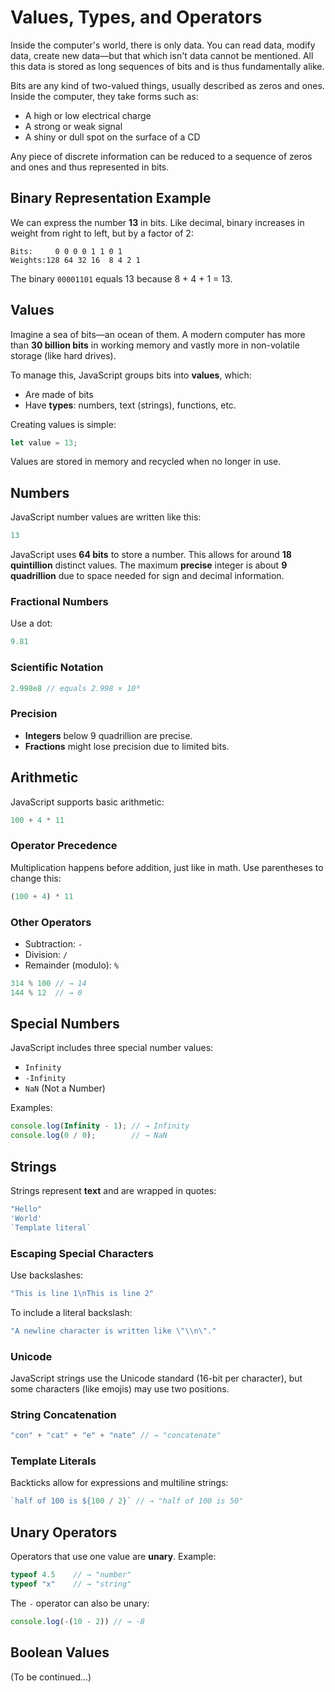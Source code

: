 # Values, Types, and Operators

Inside the computer's world, there is only data. You can read data, modify data, create new data—but that which isn't data cannot be mentioned. All this data is stored as long sequences of bits and is thus fundamentally alike.

Bits are any kind of two-valued things, usually described as zeros and ones. Inside the computer, they take forms such as:

- A high or low electrical charge
- A strong or weak signal
- A shiny or dull spot on the surface of a CD

Any piece of discrete information can be reduced to a sequence of zeros and ones and thus represented in bits.

## Binary Representation Example

We can express the number **13** in bits. Like decimal, binary increases in weight from right to left, but by a factor of 2:

```
Bits:     0 0 0 0 1 1 0 1
Weights:128 64 32 16  8 4 2 1
```

The binary `00001101` equals 13 because 8 + 4 + 1 = 13.

## Values

Imagine a sea of bits—an ocean of them. A modern computer has more than **30 billion bits** in working memory and vastly more in non-volatile storage (like hard drives).

To manage this, JavaScript groups bits into **values**, which:

- Are made of bits
- Have **types**: numbers, text (strings), functions, etc.

Creating values is simple:

```js
let value = 13;
```

Values are stored in memory and recycled when no longer in use.

## Numbers

JavaScript number values are written like this:

```js
13
```

JavaScript uses **64 bits** to store a number. This allows for around **18 quintillion** distinct values. The maximum **precise** integer is about **9 quadrillion** due to space needed for sign and decimal information.

### Fractional Numbers

Use a dot:

```js
9.81
```

### Scientific Notation

```js
2.998e8 // equals 2.998 × 10⁸
```

### Precision

- **Integers** below 9 quadrillion are precise.
- **Fractions** might lose precision due to limited bits.

## Arithmetic

JavaScript supports basic arithmetic:

```js
100 + 4 * 11
```

### Operator Precedence

Multiplication happens before addition, just like in math. Use parentheses to change this:

```js
(100 + 4) * 11
```

### Other Operators

- Subtraction: `-`
- Division: `/`
- Remainder (modulo): `%`

```js
314 % 100 // → 14
144 % 12  // → 0
```

## Special Numbers

JavaScript includes three special number values:

- `Infinity`
- `-Infinity`
- `NaN` (Not a Number)

Examples:

```js
console.log(Infinity - 1); // → Infinity
console.log(0 / 0);        // → NaN
```

## Strings

Strings represent **text** and are wrapped in quotes:

```js
"Hello"
'World'
`Template literal`
```

### Escaping Special Characters

Use backslashes:

```js
"This is line 1\nThis is line 2"
```

To include a literal backslash:

```js
"A newline character is written like \"\\n\"."
```

### Unicode

JavaScript strings use the Unicode standard (16-bit per character), but some characters (like emojis) may use two positions.

### String Concatenation

```js
"con" + "cat" + "e" + "nate" // → "concatenate"
```

### Template Literals

Backticks allow for expressions and multiline strings:

```js
`half of 100 is ${100 / 2}` // → "half of 100 is 50"
```

## Unary Operators

Operators that use one value are **unary**. Example:

```js
typeof 4.5    // → "number"
typeof "x"    // → "string"
```

The `-` operator can also be unary:

```js
console.log(-(10 - 2)) // → -8
```

## Boolean Values

(To be continued...)